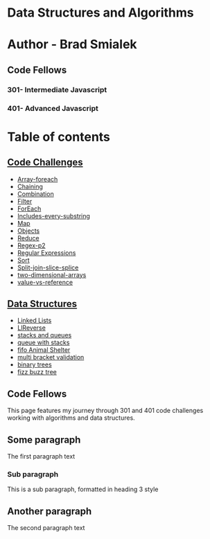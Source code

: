 
# Data Structures and Algorithms

# Author - Brad Smialek
## Code Fellows
### 301- Intermediate Javascript
### 401- Advanced Javascript
  

# Table of contents

## [Code Challenges](https://github.com/bjwine0/data-structures-and-algorithms/tree/master/code-challenges)
- [Array-foreach](https://github.com/bjwine0/data-structures-and-algorithms/tree/master/code-challenges/array-foreach)
- [Chaining](https://github.com/bjwine0/data-structures-and-algorithms/tree/master/code-challenges/chaining)
- [Combination](https://github.com/bjwine0/data-structures-and-algorithms/tree/master/code-challenges/combination%20)
- [Filter](https://github.com/bjwine0/data-structures-and-algorithms/tree/master/code-challenges/filter)
- [ForEach](https://github.com/bjwine0/data-structures-and-algorithms/tree/master/code-challenges/for-each)
- [Includes-every-substring](https://github.com/bjwine0/data-structures-and-algorithms/tree/master/code-challenges/includes-every-substring)
- [Map](https://github.com/bjwine0/data-structures-and-algorithms/tree/master/code-challenges/map)
- [Objects](https://github.com/bjwine0/data-structures-and-algorithms/tree/master/code-challenges/objects)
- [Reduce](https://github.com/bjwine0/data-structures-and-algorithms/tree/master/code-challenges/reduce)
- [Regex-p2](https://github.com/bjwine0/data-structures-and-algorithms/tree/master/code-challenges/regex-p2)
- [Regular Expressions](https://github.com/bjwine0/data-structures-and-algorithms/tree/master/code-challenges/regular-expressions)
- [Sort](https://github.com/bjwine0/data-structures-and-algorithms/tree/master/code-challenges/sort)
- [Split-join-slice-splice](https://github.com/bjwine0/data-structures-and-algorithms/tree/master/code-challenges/split-join-slice-splice)
- [two-dimensional-arrays](https://github.com/bjwine0/data-structures-and-algorithms/tree/master/code-challenges/two-dimensional-arrays)
- [value-vs-reference](https://github.com/bjwine0/data-structures-and-algorithms/tree/master/code-challenges/value-vs-reference)



## [Data Structures](https://github.com/bjwine0/data-structures-and-algorithms/tree/master/code-challenges/Data-Structures)

- [Linked Lists](https://github.com/bjwine0/data-structures-and-algorithms/tree/master/code-challenges/Data-Structures/linkedLists)
- [LlReverse](https://github.com/bjwine0/data-structures-and-algorithms/tree/master/code-challenges/Data-Structures/llreverse)
- [stacks and queues](https://github.com/bjwine0/data-structures-and-algorithms/tree/master/code-challenges/Data-Structures/stacksAndQueues)
- [queue with stacks](https://github.com/bjwine0/data-structures-and-algorithms/tree/master/code-challenges/Data-Structures/queueWithStacks)
- [fifo Animal Shelter](https://github.com/bjwine0/data-structures-and-algorithms/tree/master/code-challenges/Data-Structures/fifoAnimalShelter)
- [multi bracket validation](https://github.com/bjwine0/data-structures-and-algorithms/tree/master/code-challenges/Data-Structures/multiBracketValidation)
- [binary trees](https://github.com/bjwine0/data-structures-and-algorithms/tree/master/code-challenges/Data-Structures/tree)
- [fizz buzz tree](https://github.com/bjwine0/data-structures-and-algorithms/tree/master/code-challenges/Data-Structures/fizzBuzzTree)



## Code Fellows <a name="introduction"></a>
This page features my journey through 301 and 401 code challenges working with algorithms and data structures. 

## Some paragraph <a name="paragraph1"></a>
The first paragraph text

### Sub paragraph <a name="subparagraph1"></a>
This is a sub paragraph, formatted in heading 3 style

## Another paragraph <a name="paragraph2"></a>
The second paragraph text
